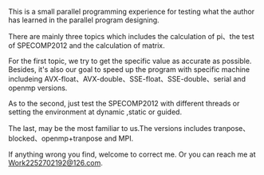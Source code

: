 This is a small parallel programming experience for testing what the author has learned in the parallel program designing.

There are mainly three topics which includes the calculation of pi、the test of SPECOMP2012 and the calculation of matrix.

For the first topic, we try to get the specific value as accurate as possible. Besides, it's also our goal to speed up the
program with specific machine includeing AVX-float、AVX-double、SSE-float、SSE-double、serial and openmp versions.

As to the second, just test the SPECOMP2012 with different threads or setting the environment at dynamic ,static or guided.


The last, may be the most familiar to us.The versions includes tranpose、blocked、openmp+tranpose and MPI.

If anything wrong you find, welcome to correct me. Or you can reach me at Work2252702192@126.com.
